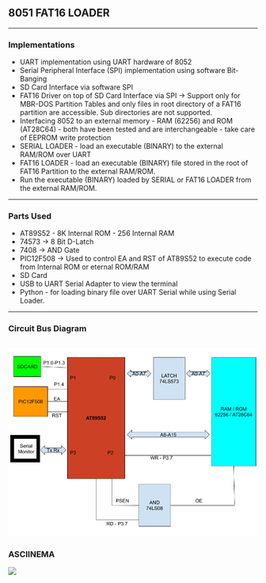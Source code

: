 ## 8051 FAT16 LOADER

---

### Implementations 

- UART implementation using UART hardware of 8052
- Serial Peripheral Interface (SPI) implementation using software Bit-Banging
- SD Card Interface via software SPI
- FAT16 Driver on top of SD Card Interface via SPI -> Support only for MBR-DOS Partition Tables and only files in root directory of a FAT16 partition are accessible. Sub directories are not supported.  
- Interfacing 8052 to an external memory - RAM (62256) and ROM (AT28C64) - both have been tested and are interchangeable - take care of EEPROM write protection
- SERIAL LOADER - load an executable (BINARY) to the external RAM/ROM over UART
- FAT16 LOADER - load an executable (BINARY) file stored in the root of FAT16 Partition to the external RAM/ROM.
- Run the executable (BINARY) loaded by SERIAL or FAT16 LOADER from the external RAM/ROM.

---

### Parts Used

- AT89S52 - 8K Internal ROM - 256 Internal RAM
- 74573 -> 8 Bit D-Latch
- 7408  -> AND Gate
- PIC12F508 -> Used to control EA and RST of AT89S52 to execute code from Internal ROM or eternal ROM/RAM
- SD Card
- USB to UART Serial Adapter to view the terminal 
- Python - for loading binary file over UART Serial while using Serial Loader.

---



### Circuit Bus Diagram

![Circuit Bus Diagram](docs/images/8052-FAT16-LOADER.png)
---

### ASCIINEMA
<a href="https://asciinema.org/a/mjE9zp2sO7yfRFMzK2HzkH6XJ" target="_blank"><img src="https://asciinema.org/a/mjE9zp2sO7yfRFMzK2HzkH6XJ.svg" /></a>

